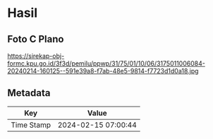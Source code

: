 # Hasil

## Foto C Plano

https://sirekap-obj-formc.kpu.go.id/3f3d/pemilu/ppwp/31/75/01/10/06/3175011006084-20240214-160125--591e39a8-f7ab-48e5-9814-f7723d1d0a18.jpg


## Metadata

| Key        | Value               |
| ---------- | ------------------- |
| Time Stamp | 2024-02-15 07:00:44 |



